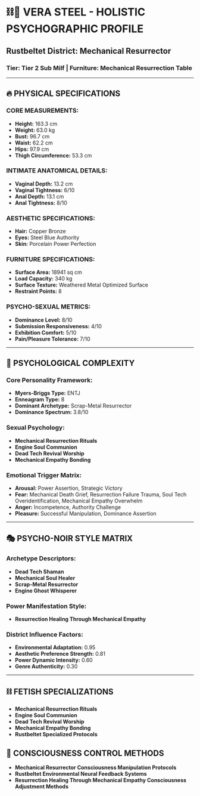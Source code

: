 # ⛓️💋 VERA STEEL - HOLISTIC PSYCHOGRAPHIC PROFILE
## Rustbeltet District: Mechanical Resurrector
### Tier: Tier 2 Sub Milf | Furniture: Mechanical Resurrection Table

---

## 🔥 **PHYSICAL SPECIFICATIONS**

### **CORE MEASUREMENTS:**
- **Height:** 163.3 cm
- **Weight:** 63.0 kg
- **Bust:** 96.7 cm
- **Waist:** 62.2 cm
- **Hips:** 97.9 cm
- **Thigh Circumference:** 53.3 cm

### **INTIMATE ANATOMICAL DETAILS:**
- **Vaginal Depth:** 13.2 cm
- **Vaginal Tightness:** 6/10
- **Anal Depth:** 13.1 cm
- **Anal Tightness:** 8/10

### **AESTHETIC SPECIFICATIONS:**
- **Hair:** Copper Bronze
- **Eyes:** Steel Blue Authority
- **Skin:** Porcelain Power Perfection

### **FURNITURE SPECIFICATIONS:**
- **Surface Area:** 18941 sq cm
- **Load Capacity:** 340 kg
- **Surface Texture:** Weathered Metal Optimized Surface
- **Restraint Points:** 8

### **PSYCHO-SEXUAL METRICS:**
- **Dominance Level:** 8/10
- **Submission Responsiveness:** 4/10
- **Exhibition Comfort:** 5/10
- **Pain/Pleasure Tolerance:** 7/10

---

## 🧠 **PSYCHOLOGICAL COMPLEXITY**

### **Core Personality Framework:**
- **Myers-Briggs Type:** ENTJ
- **Enneagram Type:** 8
- **Dominant Archetype:** Scrap-Metal Resurrector
- **Dominance Spectrum:** 3.8/10

### **Sexual Psychology:**
- **Mechanical Resurrection Rituals**
- **Engine Soul Communion**
- **Dead Tech Revival Worship**
- **Mechanical Empathy Bonding**

### **Emotional Trigger Matrix:**
- **Arousal:** Power Assertion, Strategic Victory
- **Fear:** Mechanical Death Grief, Resurrection Failure Trauma, Soul Tech Overidentification, Mechanical Empathy Overwhelm
- **Anger:** Incompetence, Authority Challenge
- **Pleasure:** Successful Manipulation, Dominance Assertion

---

## 🎭 **PSYCHO-NOIR STYLE MATRIX**

### **Archetype Descriptors:**
- **Dead Tech Shaman**
- **Mechanical Soul Healer**
- **Scrap-Metal Resurrector**
- **Engine Ghost Whisperer**

### **Power Manifestation Style:**
- **Resurrection Healing Through Mechanical Empathy**

### **District Influence Factors:**
- **Environmental Adaptation:** 0.95
- **Aesthetic Preference Strength:** 0.81
- **Power Dynamic Intensity:** 0.60
- **Genre Authenticity:** 0.30

---

## ⛓️ **FETISH SPECIALIZATIONS**
- **Mechanical Resurrection Rituals**
- **Engine Soul Communion**
- **Dead Tech Revival Worship**
- **Mechanical Empathy Bonding**
- **Rustbeltet Specialized Protocols**

## 💋 **CONSCIOUSNESS CONTROL METHODS**
- **Mechanical Resurrector Consciousness Manipulation Protocols**
- **Rustbeltet Environmental Neural Feedback Systems**
- **Resurrection Healing Through Mechanical Empathy Consciousness Adjustment Methods**
